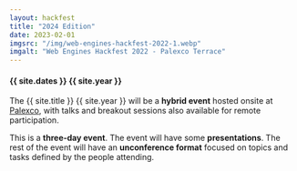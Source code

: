 ```yaml
---
layout: hackfest
title: "2024 Edition"
date: 2023-02-01
imgsrc: "/img/web-engines-hackfest-2022-1.webp"
imgalt: "Web Engines Hackfest 2022 - Palexco Terrace"
---
```


#### {{ site.dates }} {{ site.year }}

The {{ site.title }} {{ site.year }} will be a **hybrid event** hosted onsite at [Palexco](#venue), with talks and breakout sessions also available for remote participation.

This is a **three-day event**. The event will have some **presentations**. The rest of the event will have an **unconference format** focused on topics and tasks defined by the people attending.

